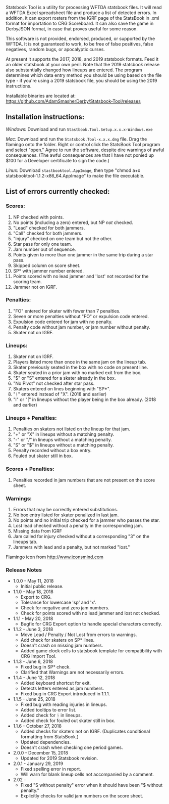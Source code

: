 Statsbook Tool is a utility for processing WFTDA statsbook files.  It will read a WFTDA Excel spreadsheet file and produce a list of detected errors.  In addition, it can export rosters from the IGRF page of the StatsBook in .xml format for importation to CRG Scoreboard. It can also save the game in DerbyJSON format, in case that proves useful for some reason. 

This software is not provided, endorsed, produced, or supported by the WFTDA.  It is not guaranteed to work, to be free of false positives, false negatives, random bugs, or apocalyptic curses.

At present it supports the 2017, 2018, and 2019 statsbook formats.  Feed it an older statsbook at your own peril. Note that the 2019 statsbook release also substantially changed how lineups are entered.  The program determines which data entry method you should be using based on the file type - if you're using a 2019 statsbook file, you should be using the 2019 instructions.

Installable binaries are located at:
https://github.com/AdamSmasherDerby/Statsbook-Tool/releases

## Installation instructions:

*Windows:* Download and run <code>Stastbook.Tool.Setup.x.x.x-Windows.exe</code>

*Mac:* Download and run the <code>Statsbook.Tool-x.x.x.dmg</code> file. Drag the flamingo onto the folder. Right or control click the StatsBook Tool program and select "open." Agree to run the software, despite dire warnings of awful consequences. (The awful consequences are that I have not ponied up $100 for a Developer certificate to sign the code.)

*Linux:* Download <code>stastbooktool.AppImage</code>, then type "chmod a+x statsbooktool-1.1.2-x86_64.AppImage" to make the file executable.


## List of errors currently checked:

### Scores:

1. NP checked with points.
2. No points (including a zero) entered, but NP *not* checked.
3. "Lead" checked for both jammers.
4. "Call" checked for both jammers.
5. "Injury" checked on one team but not the other.
6. Star pass for only one team.
7. Jam number out of sequence.
8. Points given to more than one jammer in the same trip during a star pass.
9. Skipped column on score sheet.
10. SP* with jammer number entered.
11. Points scored with no lead jammer and 'lost' not recorded for the scoring team.
12. Jammer not on IGRF.

### Penalties:

1. "FO" entered for skater with fewer than 7 penalties.
2. Seven or more penalties without "FO" or expulsion code entered.
3. Expulsion code entered for jam with no penalty.
4. Penalty code without jam number, or jam number without penalty.
5. Skater not on IGRF.

### Lineups:

1. Skater not on IGRF.
2. Players listed more than once in the same jam on the lineup tab.
3. Skater previously seated in the box with no code on present line.
4. Skater seated in a prior jam with no marked exit from the box.
5. "$" or "S" entered for a skater already in the box.
6. "No Pivot" not checked after star pass.
7. Skaters entered on lines beginning with "SP*".
8. "ᚾ" entered instead of "X". (2018 and earlier)
9. "I" or "|" in lineups without the player being in the box already. (2018 and earlier)

### Lineups + Penalties:

1. Penalties on skaters not listed on the lineup for that jam.
2. "+" or "X" in lineups without a matching penalty.
3. "-" or "/" in lineups without a matching penalty.
4. "S" or "$" in lineups without a matching penalty.
5. Penalty recorded without a box entry. 
6. Fouled out skater still in box.

### Scores + Penalties:

1. Penalties recorded in jam numbers that are not present on the score sheet.

### Warnings:
1. Errors that may be correctly entered substitutions.
2. No box entry listed for skater penalized in last jam.
3. No points and no initial trip checked for a jammer who passes the star.
4. Lost lead checked without a penalty in the corresponding jam.
5. Missing data from IGRF
6. Jam called for injury checked without a corresponding "3" on the lineups tab.
7. Jammers with lead and a penalty, but not marked "lost."

Flamingo icon from http://www.iconsmind.com

### Release Notes

* 1.0.0 - May 11, 2018
    * Initial public release.
* 1.1.0 - May 18, 2018
    * Export to CRG.
    * Tolerance for lowercase 'sp' and 'x'.
    * Check for negative and zero jam numbers.
    * Check for points scored with no lead jammer and lost not checked.
* 1.1.1 - May 20, 2018
    * Bugfix for CRG Export option to handle special characters correctly.
* 1.1.2 - June 3, 2018
    * Move Lead / Penalty / Not Lost from errors to warnings.
    * Add check for skaters on SP* lines.
    * Doesn't crash on missing jam numbers.
    * Added game clock cells to statsbook template for compatibility with CRG Import Tool.
* 1.1.3 - June 6, 2018
    * Fixed bug in SP* check.
    * Clarified that Warnings are not necessarily errors.
* 1.1.4 - June 12, 2018
    * Added keyboard shortcut for exit.
    * Detects letters entered as jam numbers.
    * Fixed bug in CRG Export introduced in 1.1.1.
* 1.1.5 - June 25, 2018
    * Fixed bug with reading injuries in lineups.
    * Added tooltips to error list.
    * Added check for ᚾ in lineups.
    * Added check for fouled out skater still in box.
* 1.1.6 - October 27, 2018
    * Added checks for skaters not on IGRF. (Duplicates conditional formatting from StatsBook.)
    * Updated dependencies.
    * Doesn't crash when checking one period games.
* 2.0.0 - December 15, 2018
    * Updated for 2019 Statsbook revision.
* 2.0.1 - January 29, 2019
    * Fixed spelling error in report.
    * Will warn for blank lineup cells not accompanied by a comment.
* 2.02 - 
    * Fixed "S without penalty" error when it should have been "$ without penalty."
    * Explicitly checks for valid jam numbers on the score sheet.